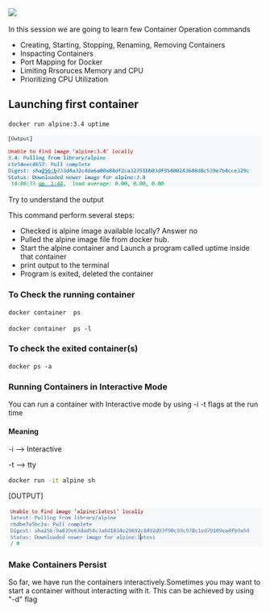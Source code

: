 <img src="images/c4logo.png">

In this session we are going to learn few Container Operation commands

  * Creating, Starting, Stopping, Renaming, Removing Containers 
  * Inspacting Containers
  * Port Mapping for Docker  
  * Limiting Rrsoruces Memory and CPU
  * Prioritizing CPU Utilization


## Launching first container
```bash
docker run alpine:3.4 uptime

```

<img src="images/docker-run-output.JPG">

Try to understand the output

This command perform several steps:
* Checked is alpine image available locally? Answer no
* Pulled the alpine image file from docker hub. 
* Start the alpine container and Launch a program called uptime inside that container
* print output to the terminal
* Program is exited, deleted the container

### To Check the running container
```
docker container  ps

docker container  ps -l
```

### To check the exited container(s)
```
docker ps -a
```

### Running Containers in Interactive Mode

You can run a container with Interactive mode by using -i -t flags at the run time 
#### Meaning 
-i --> Interactive

-t --> tty

```bash
docker run -it alpine sh
```

[OUTPUT]

<img src="images/docker-run-with-flag.JPG">

### Make Containers Persist
So far, we have run the containers interactively.Sometimes you may want to start a container without interacting with it.
This can be achieved by using "-d" flag 

```bash


